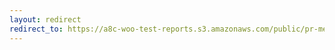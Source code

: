 ```yaml
---
layout: redirect
redirect_to: https://a8c-woo-test-reports.s3.amazonaws.com/public/pr-merge/39952/e2e/index.html
---
```

